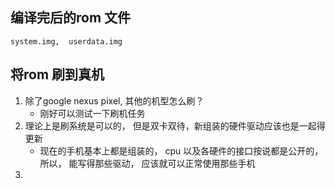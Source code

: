 
## 编译完后的rom 文件

    system.img,  userdata.img

## 将rom 刷到真机
 1. 除了google nexus pixel, 其他的机型怎么刷？
    * 刚好可以测试一下刷机任务
 2. 理论上是刷系统是可以的， 但是双卡双待，新组装的硬件驱动应该也是一起得更新
    * 现在的手机基本上都是组装的， cpu 以及各硬件的接口按说都是公开的， 所以， 能写得那些驱动， 应该就可以正常使用那些手机
 3. 
